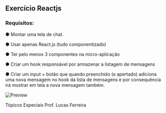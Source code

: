 ## Exercício Reactjs

### Requisitos: 

● Montar uma tela de chat.

● Usar apenas React.js (tudo componentizado)

● Ter pelo menos 3 componentes na micro-aplicação

● Criar um hook responsável por armazenar a listagem de mensagens

● Criar um input + botão que quando preenchido (e apertado) adiciona uma nova mensagem no
hook da lista de mensagens e por consequência irá mostrar em tela a nova mensagem também.


![Preview](https://cdn.discordapp.com/attachments/690167766577315964/882398046737039480/simplescreenrecorder-2021-08-31_16.46.22.gif)


Tópicos Especiais
Prof. Lucas Ferreira
